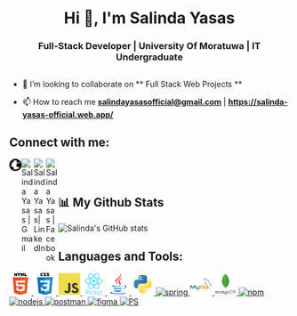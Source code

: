 <h1 align="center">Hi 👋, I'm Salinda Yasas</h1>

<h3 align="center">Full-Stack Developer | University Of Moratuwa | IT Undergraduate </h3>

##

- 👯 I’m looking to collaborate on ** Full Stack Web Projects **

- 📫 How to reach me **salindayasasofficial@gmail.com** | **https://salinda-yasas-official.web.app/**


## Connect with me:
[<img align="left" alt="Salinda Yasas.me" width="22px" src="https://raw.githubusercontent.com/iconic/open-iconic/master/svg/globe.svg" />][website]
[<img align="left" alt="Salinda Yasas | Gmail" width="22px" src="https://cdn.jsdelivr.net/npm/simple-icons@v3/icons/google.svg" />][gmail]
[<img align="left" alt="Salinda Yasas| LinkedIn" width="22px" src="https://cdn.jsdelivr.net/npm/simple-icons@v3/icons/linkedin.svg" />][linkedin]
[<img align="left" alt="Salinda Yasas | Facebook" width="22px" src="https://cdn.jsdelivr.net/npm/simple-icons@v3/icons/facebook.svg" />][facebook]
<!--[<img align="left" alt="Salinda Yasas | Instagram" width="22px" src="https://cdn.jsdelivr.net/npm/simple-icons@v3/icons/instagram.svg" />][instagram] -->
<br/>

  <br/>
  
## 📊 My Github Stats
![Salinda's GitHub stats](https://github-readme-stats.vercel.app/api?username=salinda-yasas-99&show_icons=true&count_private=true&theme=react&hide_border=true&bg_color=0D1117)

##





<!--
## 📊 My Github Stats

  <br/>
  
## 📊 My Github Stats
![Salinda's GitHub stats](https://github-readme-stats.vercel.app/api?username=salinda-yasas-99&show_icons=true&count_private=true&theme=react&hide_border=true&bg_color=0D1117)
![Top Langs](https://github-readme-stats.vercel.app/api/top-langs/?username=salinda-yasas-99&langs_count=8&count_private=true&layout=compact&theme=react&hide_border=true&bg_color=0D1117)

##
-->

## Languages and Tools:

<p align="left"><a href="https://www.w3.org/html/" target="_blank"> <img src="https://raw.githubusercontent.com/devicons/devicon/master/icons/html5/html5-original-wordmark.svg" alt="html5" width="40" height="40"/> </a><a href="https://www.w3schools.com/css/" target="_blank"> <img src="https://raw.githubusercontent.com/devicons/devicon/master/icons/css3/css3-original-wordmark.svg" alt="css3" width="40" height="40"/> </a><a href="https://developer.mozilla.org/en-US/docs/Web/JavaScript" target="_blank"> <img src="https://raw.githubusercontent.com/devicons/devicon/master/icons/javascript/javascript-original.svg" alt="javascript" width="40" height="40"/> </a><a href="https://reactjs.org/" target="_blank"> <img src="https://raw.githubusercontent.com/devicons/devicon/master/icons/react/react-original-wordmark.svg" alt="react" width="40" height="40"/> </a><a href="https://www.java.com" target="_blank"> <img src="https://raw.githubusercontent.com/devicons/devicon/master/icons/java/java-original.svg" alt="java" width="40" height="40"/> </a><a href="https://www.python.org" target="_blank"> <img src="https://raw.githubusercontent.com/devicons/devicon/master/icons/python/python-original.svg" alt="python" width="40" height="40"/> </a><a href="https://spring.io/" target="_blank"> <img src="https://www.vectorlogo.zone/logos/springio/springio-icon.svg" alt="spring" width="40" height="40"/> </a><a href="https://www.mysql.com/" target="_blank"> <img src="https://raw.githubusercontent.com/devicons/devicon/master/icons/mysql/mysql-original-wordmark.svg" alt="mysql" width="40" height="40"/> </a><a href="https://www.mongodb.com/" target="_blank"> <img src="https://raw.githubusercontent.com/devicons/devicon/master/icons/mongodb/mongodb-original-wordmark.svg" alt="mongodb" width="40" height="40"/> </a><a href="https://www.npmjs.com/" target="_blank"> <img src="https://cdn.worldvectorlogo.com/logos/npm.svg" alt="npm" width="40" height="40"/><a href="https://nodejs.org" target="_blank"> <img src="https://cdn.worldvectorlogo.com/logos/nodejs-1.svg" alt="nodejs" width="40" height="40"/> </a><a href="https://postman.com" target="_blank"> <img src="https://www.vectorlogo.zone/logos/getpostman/getpostman-icon.svg" alt="postman" width="40" height="40"/> </a><a href="https://www.figma.com/" target="_blank"> <img src="https://www.vectorlogo.zone/logos/figma/figma-icon.svg" alt="figma" width="40" height="40"/> </a><a href="https://www.adobe.com/products/xd.html" target="_blank"> <img src="https://cdn.worldvectorlogo.com/logos/photoshop-cc-6.svg" alt="PS" width="40" height="40"/> </a></p>

<!--
<a href="https://www.adobe.com/products/xd.html" target="_blank"> <img src="https://cdn.worldvectorlogo.com/logos/adobe-xd-1.svg" alt="xd" width="40" height="40"/> </a> -->

<!-- <a href="https://www.adobe.com/products/xd.html" target="_blank"> <img src="https://cdn.worldvectorlogo.com/logos/premiere-cc.svg" alt="PR" width="40" height="40"/> </a> -->

<!-- <a href="https://www.adobe.com/products/xd.html" target="_blank"> <img src="https://cdn.worldvectorlogo.com/logos/after-effects-cc.svg" alt="AE" width="40" height="40"/> </a> -->

<!-- <a href="https://angular.io" target="_blank"> <img src="https://cdn.worldvectorlogo.com/logos/angular-icon.svg" alt="xd" width="40" height="40"/> </a> -->

<!-- <a href="https://getbootstrap.com" target="_blank"> <img src="https://cdn.worldvectorlogo.com/logos/bootstrap-5-1.svg" alt="xd" width="40" height="40"/></a> -->

<!-- <a href="https://git-scm.com/" target="_blank"> <img src="https://www.vectorlogo.zone/logos/git-scm/git-scm-icon.svg" alt="git" width="40" height="40"/> </a> -->

 <!--<a href="https://www.photoshop.com/en" target="_blank"> <img src="https://raw.githubusercontent.com/devicons/devicon/master/icons/photoshop/photoshop-line.svg" alt="photoshop" width="40" height="40"/> </a> -->

<!-- <a href="https://www.r-project.org/" target="_blank"> <img src="https://cdn.worldvectorlogo.com/logos/r-lang.svg" alt="R-Lang" width="40" height="40"/> </a> -->

<!-- <a href="https://pytorch.org/" target="_blank"> <img src="https://www.vectorlogo.zone/logos/pytorch/pytorch-icon.svg" alt="pytorch" width="40" height="40"/> </a> -->

<!-- <a href="https://scikit-learn.org/" target="_blank"> <img src="https://upload.wikimedia.org/wikipedia/commons/0/05/Scikit_learn_logo_small.svg" alt="scikit_learn" width="40" height="40"/> </a> -->

<!-- <a href="https://www.tensorflow.org" target="_blank"> <img src="https://www.vectorlogo.zone/logos/tensorflow/tensorflow-icon.svg" alt="tensorflow" width="40" height="40"/> </a> -->

<!-- <a href="https://www.typescriptlang.org/" target="_blank"> <img src="https://raw.githubusercontent.com/devicons/devicon/master/icons/typescript/typescript-original.svg" alt="typescript" width="40" height="40"/></a> -->

  
##

[website]: https://salinda-yasas-official.web.app/
[gmail]: mailto:salindayasasofficial@gmail.com
[facebook]: https://www.facebook.com/profile.php?id=100078087057646
[linkedin]: https://www.linkedin.com/in/salinda-yasas-813716216/
